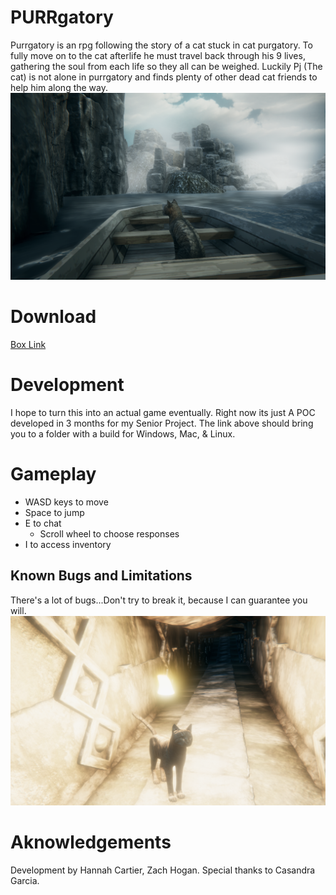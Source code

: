 # PURRgatory
Purrgatory is an rpg following the story of a cat stuck in cat purgatory.  To fully move on to the cat afterlife he must travel back through his 9 lives, gathering the soul from each life so they all can be weighed. Luckily Pj (The cat) is not alone in purrgatory and finds plenty of other dead cat friends to help him along the way. ![Image](https://github.com/Hannnah1/PURRgatory/blob/main/Screen%20Shot%202021-04-19%20at%2012.52.07%20AM.png)

# Download
[Box Link](https://rhodes.box.com/s/i9yey9ph20bskd0yajxqd7oskqs776sd)

# Development
I hope to turn this into an actual game eventually.
Right now its just A POC developed in 3 months for my Senior Project. The link above should bring you to a folder with a build for Windows, Mac, & Linux.

# Gameplay
* WASD keys to move
* Space to jump
* E to chat
  * Scroll wheel to choose responses
* I to access inventory
## Known Bugs and Limitations
There's a lot of bugs...Don't try to break it, because I can guarantee you will.
![](https://github.com/Hannnah1/PURRgatory/blob/main/Screen%20Shot%202021-04-19%20at%2012.56.31%20AM.png)

# Aknowledgements
Development by Hannah Cartier, Zach Hogan. Special thanks to Casandra Garcia.
